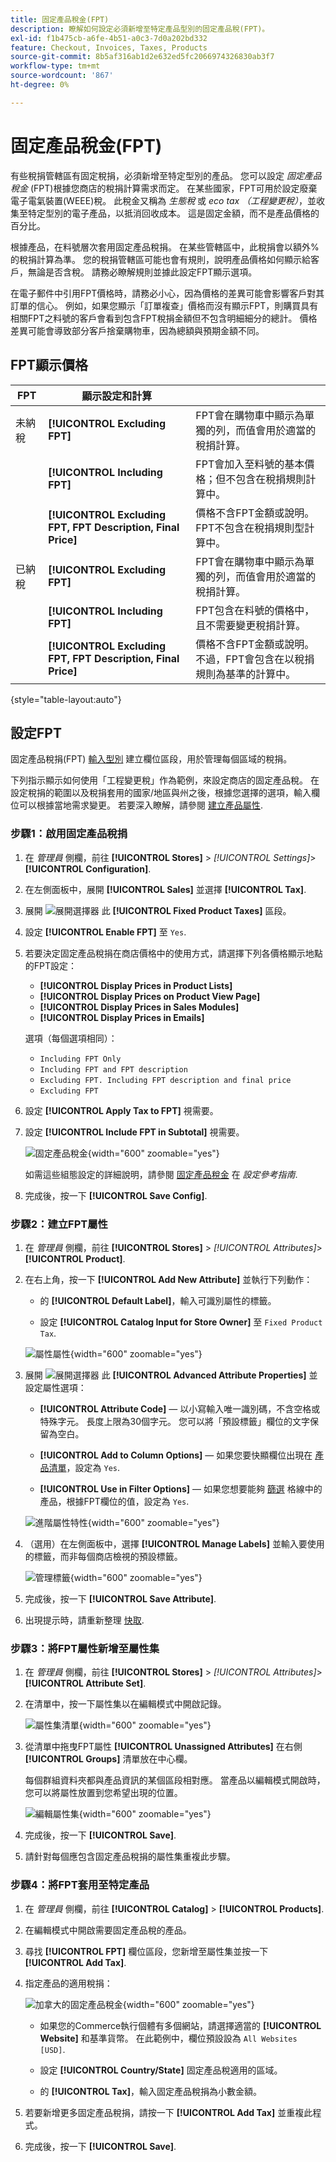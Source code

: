 ```yaml
---
title: 固定產品稅金(FPT)
description: 瞭解如何設定必須新增至特定產品型別的固定產品稅(FPT)。
exl-id: f1b475cb-a6fe-4b51-a0c3-7d0a202bd332
feature: Checkout, Invoices, Taxes, Products
source-git-commit: 8b5af316ab1d2e632ed5fc2066974326830ab3f7
workflow-type: tm+mt
source-wordcount: '867'
ht-degree: 0%

---
```


# 固定產品稅金(FPT)

有些稅捐管轄區有固定稅捐，必須新增至特定型別的產品。 您可以設定 _固定產品稅金_ (FPT)根據您商店的稅捐計算需求而定。 在某些國家，FPT可用於設定廢棄電子電氣裝置(WEEE)稅。 此稅金又稱為 _生態稅_ 或 _eco tax （工程變更稅）_，並收集至特定型別的電子產品，以抵消回收成本。 這是固定金額，而不是產品價格的百分比。

根據產品，在料號層次套用固定產品稅捐。 在某些管轄區中，此稅捐會以額外%的稅捐計算為準。 您的稅捐管轄區可能也會有規則，說明產品價格如何顯示給客戶，無論是否含稅。 請務必瞭解規則並據此設定FPT顯示選項。

在電子郵件中引用FPT價格時，請務必小心，因為價格的差異可能會影響客戶對其訂單的信心。 例如，如果您顯示「訂單複查」價格而沒有顯示FPT，則購買具有相關FPT之料號的客戶會看到包含FPT稅捐金額但不包含明細細分的總計。 價格差異可能會導致部分客戶捨棄購物車，因為總額與預期金額不同。

## FPT顯示價格

| FPT | 顯示設定和計算 | |
|--- |--- |---|
| 未納稅 | **[!UICONTROL Excluding FPT]** | FPT會在購物車中顯示為單獨的列，而值會用於適當的稅捐計算。 |
| | **[!UICONTROL Including FPT]** | FPT會加入至料號的基本價格；但不包含在稅捐規則計算中。 |
| | **[!UICONTROL Excluding FPT, FPT Description, Final Price]** | 價格不含FPT金額或說明。 FPT不包含在稅捐規則型計算中。 |
| 已納稅 | **[!UICONTROL Excluding FPT]** | FPT會在購物車中顯示為單獨的列，而值會用於適當的稅捐計算。 |
| | **[!UICONTROL Including FPT]** | FPT包含在料號的價格中，且不需要變更稅捐計算。 |
| | **[!UICONTROL Excluding FPT, FPT Description, Final Price]** | 價格不含FPT金額或說明。 不過，FPT會包含在以稅捐規則為基準的計算中。 |

{style="table-layout:auto"}

## 設定FPT

固定產品稅捐(FPT) [輸入型別](../catalog/attributes-input-types.md) 建立欄位區段，用於管理每個區域的稅捐。

下列指示顯示如何使用「工程變更稅」作為範例，來設定商店的固定產品稅。 在設定稅捐的範圍以及稅捐套用的國家/地區與州之後，根據您選擇的選項，輸入欄位可以根據當地需求變更。 若要深入瞭解，請參閱 [建立產品屬性](../catalog/attribute-product-create.md).

### 步驟1：啟用固定產品稅捐

1. 在 _管理員_ 側欄，前往 **[!UICONTROL Stores]** > _[!UICONTROL Settings]_>**[!UICONTROL Configuration]**.

1. 在左側面板中，展開 **[!UICONTROL Sales]** 並選擇 **[!UICONTROL Tax]**.

1. 展開 ![展開選擇器](../assets/icon-display-expand.png) 此 **[!UICONTROL Fixed Product Taxes]** 區段。

1. 設定 **[!UICONTROL Enable FPT]** 至 `Yes`.

1. 若要決定固定產品稅捐在商店價格中的使用方式，請選擇下列各價格顯示地點的FPT設定：

   - **[!UICONTROL Display Prices in Product Lists]**
   - **[!UICONTROL Display Prices on Product View Page]**
   - **[!UICONTROL Display Prices in Sales Modules]**
   - **[!UICONTROL Display Prices in Emails]**

   選項（每個選項相同）：

   - `Including FPT Only`
   - `Including FPT and FPT description`
   - `Excluding FPT. Including FPT description and final price`
   - `Excluding FPT`

1. 設定 **[!UICONTROL Apply Tax to FPT]** 視需要。

1. 設定 **[!UICONTROL Include FPT in Subtotal]** 視需要。

   ![固定產品稅金](../configuration-reference/sales/assets/tax-fixed-product-taxes.png){width="600" zoomable="yes"}

   如需這些組態設定的詳細說明，請參閱 [固定產品稅金](../configuration-reference/sales/tax.md#fixed-product-taxes) 在 _設定參考指南_.

1. 完成後，按一下 **[!UICONTROL Save Config]**.

### 步驟2：建立FPT屬性

1. 在 _管理員_ 側欄，前往 **[!UICONTROL Stores]** > _[!UICONTROL Attributes]_>**[!UICONTROL Product]**.

1. 在右上角，按一下 **[!UICONTROL Add New Attribute]** 並執行下列動作：

   - 的 **[!UICONTROL Default Label]**，輸入可識別屬性的標籤。

   - 設定 **[!UICONTROL Catalog Input for Store Owner]** 至 `Fixed Product Tax`.

   ![屬性屬性](./assets/tax-fpt-attribute-properties.png){width="600" zoomable="yes"}

1. 展開 ![展開選擇器](../assets/icon-display-expand.png) 此 **[!UICONTROL Advanced Attribute Properties]** 並設定屬性選項：

   - **[!UICONTROL Attribute Code]**  — 以小寫輸入唯一識別碼，不含空格或特殊字元。 長度上限為30個字元。 您可以將「預設標籤」欄位的文字保留為空白。

   - **[!UICONTROL Add to Column Options]**  — 如果您要快顯欄位出現在 [產品清單](../catalog/products-list.md)，設定為 `Yes`.

   - **[!UICONTROL Use in Filter Options]**  — 如果您想要能夠 [篩選](../getting-started/admin-workspace.md) 格線中的產品，根據FPT欄位的值，設定為 `Yes`.

   ![進階屬性特性](./assets/tax-fpt-advanced-attribute-properties.png){width="600" zoomable="yes"}

1. （選用）在左側面板中，選擇 **[!UICONTROL Manage Labels]** 並輸入要使用的標籤，而非每個商店檢視的預設標籤。

   ![管理標籤](./assets/attribute-new-manage-labels.png){width="600" zoomable="yes"}

1. 完成後，按一下 **[!UICONTROL Save Attribute]**.

1. 出現提示時，請重新整理 [快取](../systems/cache-management.md).

### 步驟3：將FPT屬性新增至屬性集

1. 在 _管理員_ 側欄，前往 **[!UICONTROL Stores]** > _[!UICONTROL Attributes]_>**[!UICONTROL Attribute Set]**.

1. 在清單中，按一下屬性集以在編輯模式中開啟記錄。

   ![屬性集清單](./assets/attribute-sets-list.png){width="600" zoomable="yes"}

1. 從清單中拖曳FPT屬性 **[!UICONTROL Unassigned Attributes]** 在右側 **[!UICONTROL Groups]** 清單放在中心欄。

   每個群組資料夾都與產品資訊的某個區段相對應。 當產品以編輯模式開啟時，您可以將屬性放置到您希望出現的位置。

   ![編輯屬性集](./assets/tax-fpt-attribute-set-drag.png){width="600" zoomable="yes"}

1. 完成後，按一下 **[!UICONTROL Save]**.

1. 請針對每個應包含固定產品稅捐的屬性集重複此步驟。

### 步驟4：將FPT套用至特定產品

1. 在 _管理員_ 側欄，前往 **[!UICONTROL Catalog]** > **[!UICONTROL Products]**.

1. 在編輯模式中開啟需要固定產品稅的產品。

1. 尋找 **[!UICONTROL FPT]** 欄位區段，您新增至屬性集並按一下 **[!UICONTROL Add Tax]**.

1. 指定產品的適用稅捐：

   ![加拿大的固定產品稅金](./assets/tax-product-fpt-canada.png){width="600" zoomable="yes"}

   - 如果您的Commerce執行個體有多個網站，請選擇適當的 **[!UICONTROL Website]** 和基準貨幣。 在此範例中，欄位預設設為 `All Websites [USD]`.

   - 設定 **[!UICONTROL Country/State]** 固定產品稅適用的區域。

   - 的 **[!UICONTROL Tax]**，輸入固定產品稅捐為小數金額。

1. 若要新增更多固定產品稅捐，請按一下 **[!UICONTROL Add Tax]** 並重複此程式。

1. 完成後，按一下 **[!UICONTROL Save]**.

